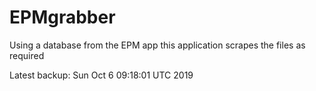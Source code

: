 # EPMgrabber
Using a database from the EPM app this application scrapes the files as required


Latest backup: Sun Oct 6 09:18:01 UTC 2019
